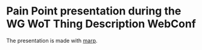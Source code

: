 # Pain Point presentation during the WG WoT Thing Description WebConf

The presentation is made with [marp](https://marp.app).

